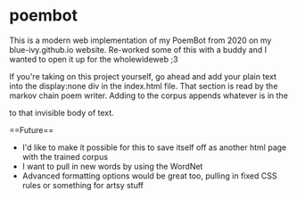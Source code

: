 # poembot
This is a modern web implementation of my PoemBot from 2020 on my blue-ivy.github.io website. Re-worked some of this with a buddy and I wanted to open it up for the wholewideweb ;3

If you're taking on this project yourself, go ahead and add your plain text into the display:none div in the index.html file. That section is read by the markov chain poem writer. Adding to the corpus appends whatever is in the <p> to that invisible body of text.

==Future== <br>
- I'd like to make it possible for this to save itself off as another html page with the trained corpus
- I want to pull in new words by using the WordNet
- Advanced formatting options would be great too, pulling in fixed CSS rules or something for artsy stuff

